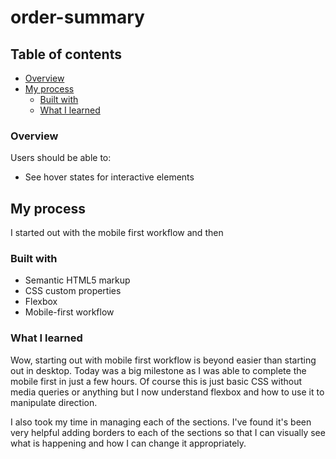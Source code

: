 # order-summary

## Table of contents

- [Overview](#overview)
- [My process](#my-process)
  - [Built with](#built-with)
  - [What I learned](#what-i-learned)


### Overview

Users should be able to:

- See hover states for interactive elements



## My process

I started out with the mobile first workflow and then 



### Built with

- Semantic HTML5 markup
- CSS custom properties
- Flexbox
- Mobile-first workflow


### What I learned

Wow, starting out with mobile first workflow is beyond easier than starting out in desktop. Today was a big milestone as I was able to complete the mobile first in just a few hours. Of course this is just basic CSS without media queries or anything but I now understand flexbox and how to use it to manipulate direction. 

I also took my time in managing each of the sections. I've found it's been very helpful adding borders to each of the sections so that I can visually see what is happening and how I can change it appropriately. 




